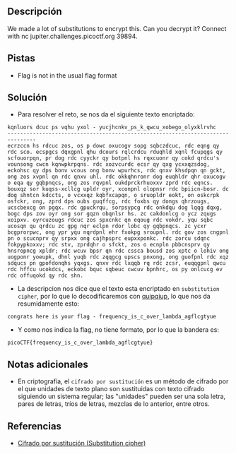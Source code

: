 ## Descripción
We made a lot of substitutions to encrypt this. Can you decrypt it? Connect with nc jupiter.challenges.picoctf.org 39894.

## Pistas
- Flag is not in the usual flag format

## Solución 
- Para resolver el reto, se nos da el siguiente texto encriptado:

```
kqnluors dcuc ps vqhu yxol - yucjhcnkv_ps_k_qwcu_xobego_olyxklrvhc
-------------------------------------------------------------------------------
ecrzccn hs rdcuc zos, os p dowc oxucogv sopg sqbczdcuc, rdc eqng qy rdc sco. ecspgcs dqxgpnl qhu dcours rqlcrdcu rduqhld xqnl fcupqgs qy scfouorpqn, pr dog rdc cyyckr qy botpnl hs rqxcuonr qy cokd qrdcu's vounsong cwcn kqnwpkrpqns. rdc xozvcurdc ecsr qy qxg ycxxqzsdog, eckohsc qy dps bonv vcous ong bonv wpurhcs, rdc qnxv khsdpqn qn gckt, ong zos xvpnl qn rdc qnxv uhl. rdc okkqhnronr dog euqhldr qhr oxucogv o eqa qy gqbpnqcs, ong zos rqvpnl oukdprckrhuoxxv zprd rdc eqncs. bouxqz sor kuqss-xcllcg upldr oyr, xconpnl olopnsr rdc bpiicn-bosr. dc dog shntcn kdccts, o vcxxqz kqbfxcapqn, o sruopldr eokt, on oskcrpk osfckr, ong, zprd dps oubs guqffcg, rdc foxbs qy dongs qhrzougs, ucscbexcg on pgqx. rdc gpuckrqu, sorpsypcg rdc onkdqu dog lqqg dqxg, bogc dps zov oyr ong sor gqzn obqnlsr hs. zc cakdonlcg o ycz zqugs xoipxv. oyrcuzougs rdcuc zos spxcnkc qn eqoug rdc vokdr. yqu sqbc ucosqn qu qrdcu zc gpg nqr eclpn rdor lobc qy gqbpnqcs. zc ycxr bcgprorpwc, ong ypr yqu nqrdpnl ehr fxokpg sroupnl. rdc gov zos cngpnl pn o scucnprv qy srpxx ong cajhpsprc eupxxponkc. rdc zorcu sdqnc fokpypkoxxv; rdc stv, zprdqhr o sfckt, zos o ecnpln pbbcnsprv qy hnsropncg xpldr; rdc wcuv bpsr qn rdc cssca bousd zos xptc o lohiv ong uogponr yoeupk, dhnl yuqb rdc zqqgcg upscs pnxong, ong guofpnl rdc xqz sdqucs pn gpofdonqhs yqxgs. qnxv rdc lxqqb rq rdc zcsr, euqqgpnl qwcu rdc hffcu ucokdcs, eckobc bquc sqbeuc cwcuv bpnhrc, os py onlcucg ev rdc offuqokd qy rdc shn.
```

- La descripcion nos dice que el texto esta encriptado en `substitution cipher`, por lo que lo decodificaremos con [quipqiup](https://www.quipqiup.com/), lo que nos da resumidamente esto:

```
congrats here is your flag - frequency_is_c_over_lambda_agflcgtyue
```

- Y como nos indica la flag, no tiene formato, por lo que la bandera es:

```bash()
picoCTF{frequency_is_c_over_lambda_agflcgtyue}
```

## Notas adicionales
- En criptografía, el `cifrado por sustitución` es un método de cifrado por el que unidades de texto plano son sustituidas con texto cifrado siguiendo un sistema regular; las "unidades" pueden ser una sola letra, pares de letras, tríos de letras, mezclas de lo anterior, entre otros.

## Referencias 
- [Cifrado por sustitución (Substitution cipher)](https://es.wikipedia.org/wiki/Cifrado_por_sustituci%C3%B3n)